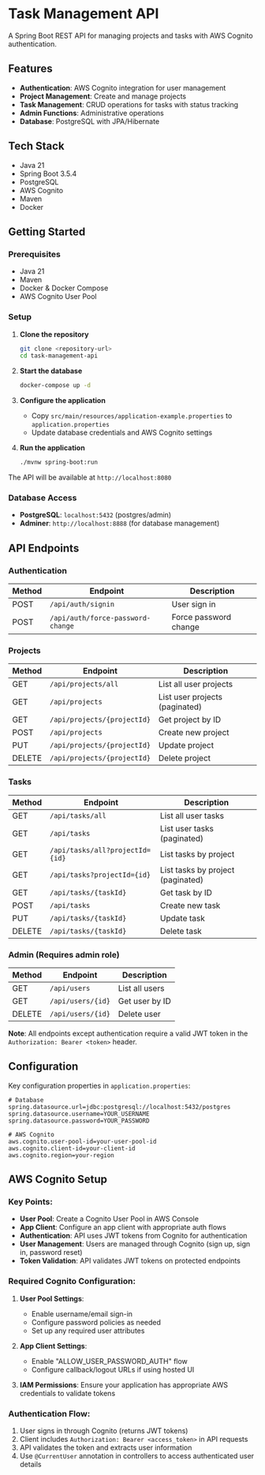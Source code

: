 # Task Management API

A Spring Boot REST API for managing projects and tasks with AWS Cognito authentication.

## Features

- **Authentication**: AWS Cognito integration for user management
- **Project Management**: Create and manage projects
- **Task Management**: CRUD operations for tasks with status tracking
- **Admin Functions**: Administrative operations
- **Database**: PostgreSQL with JPA/Hibernate

## Tech Stack

- Java 21
- Spring Boot 3.5.4
- PostgreSQL
- AWS Cognito
- Maven
- Docker

## Getting Started

### Prerequisites

- Java 21
- Maven
- Docker & Docker Compose
- AWS Cognito User Pool

### Setup

1. **Clone the repository**
   ```bash
   git clone <repository-url>
   cd task-management-api
   ```

2. **Start the database**
   ```bash
   docker-compose up -d
   ```

3. **Configure the application**
   - Copy `src/main/resources/application-example.properties` to `application.properties`
   - Update database credentials and AWS Cognito settings

4. **Run the application**
   ```bash
   ./mvnw spring-boot:run
   ```

The API will be available at `http://localhost:8080`

### Database Access

- **PostgreSQL**: `localhost:5432` (postgres/admin)
- **Adminer**: `http://localhost:8888` (for database management)

## API Endpoints

### Authentication
| Method | Endpoint | Description |
|--------|----------|-------------|
| POST | `/api/auth/signin` | User sign in |
| POST | `/api/auth/force-password-change` | Force password change |

### Projects
| Method | Endpoint | Description |
|--------|----------|-------------|
| GET | `/api/projects/all` | List all user projects |
| GET | `/api/projects` | List user projects (paginated) |
| GET | `/api/projects/{projectId}` | Get project by ID |
| POST | `/api/projects` | Create new project |
| PUT | `/api/projects/{projectId}` | Update project |
| DELETE | `/api/projects/{projectId}` | Delete project |

### Tasks
| Method | Endpoint | Description |
|--------|----------|-------------|
| GET | `/api/tasks/all` | List all user tasks |
| GET | `/api/tasks` | List user tasks (paginated) |
| GET | `/api/tasks/all?projectId={id}` | List tasks by project |
| GET | `/api/tasks?projectId={id}` | List tasks by project (paginated) |
| GET | `/api/tasks/{taskId}` | Get task by ID |
| POST | `/api/tasks` | Create new task |
| PUT | `/api/tasks/{taskId}` | Update task |
| DELETE | `/api/tasks/{taskId}` | Delete task |

### Admin (Requires admin role)
| Method | Endpoint | Description |
|--------|----------|-------------|
| GET | `/api/users` | List all users |
| GET | `/api/users/{id}` | Get user by ID |
| DELETE | `/api/users/{id}` | Delete user |

**Note**: All endpoints except authentication require a valid JWT token in the `Authorization: Bearer <token>` header.

## Configuration

Key configuration properties in `application.properties`:

```properties
# Database
spring.datasource.url=jdbc:postgresql://localhost:5432/postgres
spring.datasource.username=YOUR_USERNAME
spring.datasource.password=YOUR_PASSWORD

# AWS Cognito
aws.cognito.user-pool-id=your-user-pool-id
aws.cognito.client-id=your-client-id
aws.cognito.region=your-region
```

## AWS Cognito Setup

### Key Points:

- **User Pool**: Create a Cognito User Pool in AWS Console
- **App Client**: Configure an app client with appropriate auth flows
- **Authentication**: API uses JWT tokens from Cognito for authentication
- **User Management**: Users are managed through Cognito (sign up, sign in, password reset)
- **Token Validation**: API validates JWT tokens on protected endpoints

### Required Cognito Configuration:

1. **User Pool Settings**:
   - Enable username/email sign-in
   - Configure password policies as needed
   - Set up any required user attributes

2. **App Client Settings**:
   - Enable "ALLOW_USER_PASSWORD_AUTH" flow
   - Configure callback/logout URLs if using hosted UI

3. **IAM Permissions**: Ensure your application has appropriate AWS credentials to validate tokens

### Authentication Flow:

1. User signs in through Cognito (returns JWT tokens)
2. Client includes `Authorization: Bearer <access_token>` in API requests
3. API validates the token and extracts user information
4. Use `@CurrentUser` annotation in controllers to access authenticated user details
